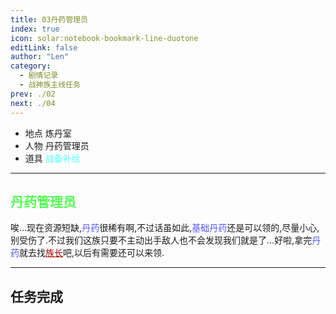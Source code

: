 ```yaml
---
title: 03丹药管理员
index: true
icon: solar:notebook-bookmark-line-duotone
editLink: false
author: "Len"
category:
  - 剧情记录
  - 战神族主线任务
prev: ./02
next: ./04
---
```


- 地点 炼丹室
- 人物 丹药管理员
- 道具 <span style="color: #55FFFF;">战备补给</span>

------

## <span style="color:#55FF55;font-weight:bold;">丹药管理员</span>

唉…现在资源短缺,<span style="color: #5555FF;">丹药</span>很稀有啊,不过话虽如此,<span style="color: #5555FF;">基础丹药</span>还是可以领的,尽量小心,别受伤了.不过我们这族只要不主动出手敌人也不会发现我们就是了…好啦,拿完<span style="color: #5555FF;">丹药</span>就去找<span style="color: #AA0000;"><span style="text-decoration: underline;">族长</span></span>吧,以后有需要还可以来领.

------

## 任务完成

